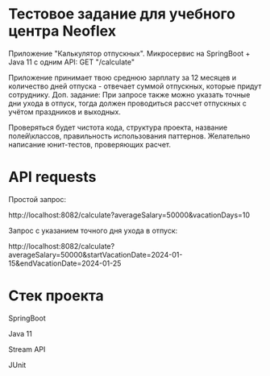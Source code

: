 # Тестовое задание для учебного центра Neoflex

Приложение "Калькулятор отпускных".
Микросервис на SpringBoot + Java 11 c одним API:
GET "/calculate"

Приложение принимает твою среднюю зарплату за 12 месяцев и количество дней отпуска - отвечает суммой отпускных, которые придут сотруднику.
Доп. задание: При запросе также можно указать точные дни ухода в отпуск, тогда должен проводиться рассчет отпускных с учётом праздников и выходных.

Проверяться будет чистота кода, структура проекта, название полей\классов, правильность использования паттернов. Желательно написание юнит-тестов, проверяющих расчет.

# API requests

Простой запрос:

http://localhost:8082/calculate?averageSalary=50000&vacationDays=10

Запрос с указанием точного дня ухода в отпуск:

http://localhost:8082/calculate?averageSalary=50000&startVacationDate=2024-01-15&endVacationDate=2024-01-25

# Стек проекта

SpringBoot

Java 11

Stream API

JUnit